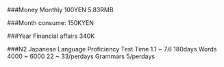 
###Money Monthly
100YEN			5.83RMB

###Month consume:
150KYEN

###Year Financial affairs
340K

###N2 Japanese Language Proficiency Test
Time 1.1 ~ 7.6				180days
Words 4000 ~ 6000			22 ~ 33/perdays
Grammars					5/perdays

